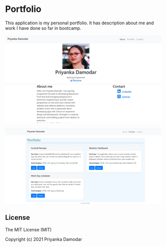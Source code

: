 # Portfolio
This application is my personal portfolio. It has description about me 
and work I have done so far in  bootcamp.

![Alt text](./assets/aboutme.JPG)

![Alt text](./assets/portfolio.JPG)

## License

The MIT License (MIT)

Copyright (c) 2021 Priyanka Damodar
